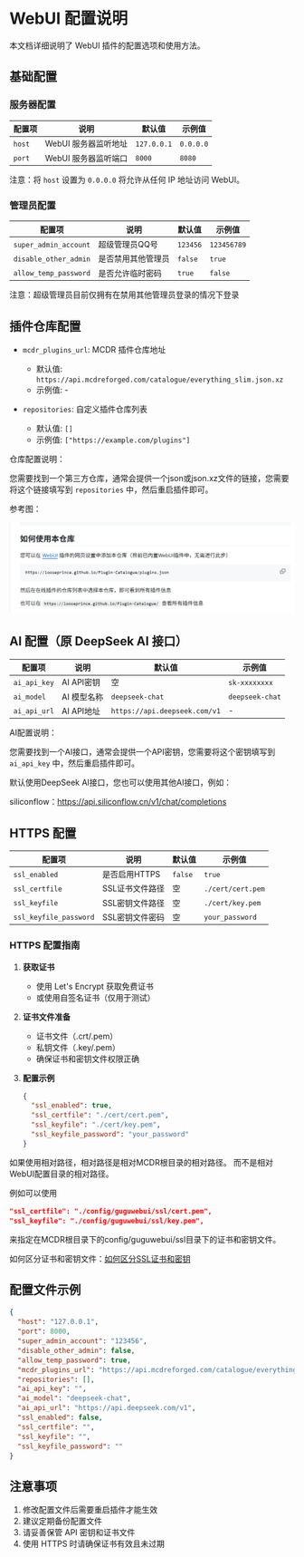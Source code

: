 # WebUI 配置说明

本文档详细说明了 WebUI 插件的配置选项和使用方法。

## 基础配置

### 服务器配置

| 配置项 | 说明 | 默认值 | 示例值 |
|--------|------|--------|--------|
| `host` | WebUI 服务器监听地址 | `127.0.0.1` | `0.0.0.0` |
| `port` | WebUI 服务器监听端口 | `8000` | `8080` |

注意：将 `host` 设置为 `0.0.0.0` 将允许从任何 IP 地址访问 WebUI。

### 管理员配置

| 配置项 | 说明 | 默认值 | 示例值 |
|--------|------|--------|--------|
| `super_admin_account` | 超级管理员QQ号 | `123456` | `123456789` |
| `disable_other_admin` | 是否禁用其他管理员 | `false` | `true` |
| `allow_temp_password` | 是否允许临时密码 | `true` | `false` |

注意：超级管理员目前仅拥有在禁用其他管理员登录的情况下登录

## 插件仓库配置

- `mcdr_plugins_url`: MCDR 插件仓库地址
  - 默认值: `https://api.mcdreforged.com/catalogue/everything_slim.json.xz`
  - 示例值: -

- `repositories`: 自定义插件仓库列表
  - 默认值: `[]`
  - 示例值: `["https://example.com/plugins"]`

仓库配置说明：

您需要找到一个第三方仓库，通常会提供一个json或json.xz文件的链接，您需要将这个链接填写到 `repositories` 中，然后重启插件即可。

参考图：

![仓库配置](/src/第三方仓库-1.png)

## AI 配置（原 DeepSeek AI 接口）

| 配置项 | 说明 | 默认值 | 示例值 |
|--------|------|--------|--------|
| `ai_api_key` | AI API密钥 | 空 | `sk-xxxxxxxx` |
| `ai_model` | AI 模型名称 | `deepseek-chat` | `deepseek-chat` |
| `ai_api_url` | AI API地址 | `https://api.deepseek.com/v1` | - |

AI配置说明：

您需要找到一个AI接口，通常会提供一个API密钥，您需要将这个密钥填写到 `ai_api_key` 中，然后重启插件即可。

默认使用DeepSeek AI接口，您也可以使用其他AI接口，例如：

siliconflow：https://api.siliconflow.cn/v1/chat/completions

## HTTPS 配置

| 配置项 | 说明 | 默认值 | 示例值 |
|--------|------|--------|--------|
| `ssl_enabled` | 是否启用HTTPS | `false` | `true` |
| `ssl_certfile` | SSL证书文件路径 | 空 | `./cert/cert.pem` |
| `ssl_keyfile` | SSL密钥文件路径 | 空 | `./cert/key.pem` |
| `ssl_keyfile_password` | SSL密钥文件密码 | 空 | `your_password` |

### HTTPS 配置指南

1. **获取证书**
   - 使用 Let's Encrypt 获取免费证书
   - 或使用自签名证书（仅用于测试）

2. **证书文件准备**
   - 证书文件（.crt/.pem）
   - 私钥文件（.key/.pem）
   - 确保证书和密钥文件权限正确

3. **配置示例**
   ```json
   {
     "ssl_enabled": true,
     "ssl_certfile": "./cert/cert.pem",
     "ssl_keyfile": "./cert/key.pem",
     "ssl_keyfile_password": "your_password"
   }
   ```

如果使用相对路径，相对路径是相对MCDR根目录的相对路径。
而不是相对WebUI配置目录的相对路径。

例如可以使用

```json
"ssl_certfile": "./config/guguwebui/ssl/cert.pem",
"ssl_keyfile": "./config/guguwebui/ssl/key.pem",
```

来指定在MCDR根目录下的config/guguwebui/ssl目录下的证书和密钥文件。

如何区分证书和密钥文件：[如何区分SSL证书和密钥](常见问题/WebUI#如何区分ssl证书和密钥)

## 配置文件示例

```json
{
  "host": "127.0.0.1",
  "port": 8000,
  "super_admin_account": "123456",
  "disable_other_admin": false,
  "allow_temp_password": true,
  "mcdr_plugins_url": "https://api.mcdreforged.com/catalogue/everything_slim.json.xz",
  "repositories": [],
  "ai_api_key": "",
  "ai_model": "deepseek-chat",
  "ai_api_url": "https://api.deepseek.com/v1",
  "ssl_enabled": false,
  "ssl_certfile": "",
  "ssl_keyfile": "",
  "ssl_keyfile_password": ""
}
```

## 注意事项

1. 修改配置文件后需要重启插件才能生效
2. 建议定期备份配置文件
3. 请妥善保管 API 密钥和证书文件
4. 使用 HTTPS 时请确保证书有效且未过期
